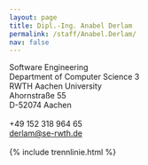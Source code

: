 ```yaml
---
layout: page
title: Dipl.-Ing. Anabel Derlam
permalink: /staff/Anabel.Derlam/
nav: false
---
```


<div class="container">
    <div class="row">
        <div class="col-lg-4">
          Software Engineering<br>
          Department of Computer Science 3<br>
          RWTH Aachen University<br>
          Ahornstraße 55<br>
          D-52074 Aachen<br>
          <br>
          +49 152 318 964 65<br>
          <a href="mailto:derlam@se-rwth.de">derlam@se-rwth.de</a><br>
        </div>
    </div>
</div>

<br>
{% include trennlinie.html %}